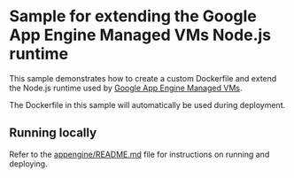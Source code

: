 # Sample for extending the Google App Engine Managed VMs Node.js runtime

This sample demonstrates how to create a custom Dockerfile and extend the
Node.js runtime used by [Google App Engine Managed VMs](https://cloud.google.com/appengine).

The Dockerfile in this sample will automatically be used during deployment.

## Running locally

Refer to the [appengine/README.md](../README.md) file for instructions on
running and deploying.
